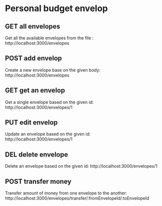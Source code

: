 # Personal budget envelop

## GET all envelopes

Get all the available envelopes from the file :
http://localhost:3000/envelopes

 
## POST add envelop

Create a new envelope base on the given body:
http://localhost:3000/envelopes


## GET get an envelop

Get a single envelope based on the given id: 
http://localhost:3000/envelopes/1

## PUT edit envelop

Update an envelope based on the given id: 
http://localhost:3000/envelopes/1

## DEL delete envelope

Delete an envelope based on the given id:
http://localhost:3000/envelopes/1


## POST transfer money

Transfer amount of money from one envelope to the another: 
http://localhost:3000/envelopes/transfer/:fromEnvelopeId/:toEnvelopeId
